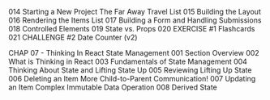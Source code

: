 014 Starting a New Project The Far Away Travel List
015 Building the Layout
016 Rendering the Items List
017 Building a Form and Handling Submissions
018 Controlled Elements
019 State vs. Props
020 EXERCISE #1 Flashcards
021 CHALLENGE #2 Date Counter (v2)

CHAP 07 - Thinking In React State Management
001 Section Overview
002 What is Thinking in React
003 Fundamentals of State Management
004 Thinking About State and Lifting State Up
005 Reviewing Lifting Up State
006 Deleting an Item More Child-to-Parent Communication!
007 Updating an Item Complex Immutable Data Operation
008 Derived State